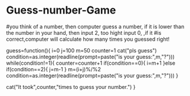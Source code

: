 # Guess-number-Game
#you think of a number, then computer guess a number, if it is lower than the number in your hand, then input 2, too hight input 0, ,if it #is correct,computer will calculate how many times you guessed right!

guess=function(){
  i=0
  j=100
  m=50
  counter=1
  cat("pls guess")
  condition=as.integer(readline(prompt=paste("is your guess:",m,"?")))
  while(condition!=1){
    counter=counter+1
    if(condition==0){
      i=m+1
    }else if(condition==2){
      j=m-1
    }
    m=(i+j)%/%2
    condition=as.integer(readline(prompt=paste("is your guess:",m,"?")))
  }
  
  cat("It took",counter,"times to guess your number.")
}
